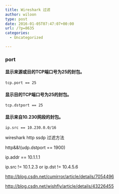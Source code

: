 ```yaml
---
title: Wireshark 过滤
author: wiloon
type: post
date: 2016-01-05T07:47:07+00:00
url: /?p=8635
categories:
  - Uncategorized

---
```

### port
#### 显示来源或目的TCP端口号为25的封包。
    tcp.port == 25
#### 显示目的TCP端口号为25的封包。
    tcp.dstport == 25
#### 显示来自10.230网段的封包。
    ip.src == 10.230.0.0/16

wireshark http ssdp 过滤方法

http&&!(udp.dstport == 1900)


ip.addr == 10.1.1.1
  
ip.src != 10.1.2.3 or ip.dst != 10.4.5.6
  
http://blog.csdn.net/cumirror/article/details/7054496

http://blog.csdn.net/wishfly/article/details/43226455